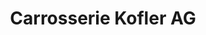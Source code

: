 ---
title: "Carrosserie Kofler AG"
url: /stein-am-rhein/carrosserie-kofler-ag/
shop: Autowerkstatt
---